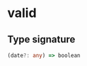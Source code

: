 # valid

## Type signature

<!-- prettier-ignore-start -->
```typescript
(date?: any) => boolean
```
<!-- prettier-ignore-end -->
